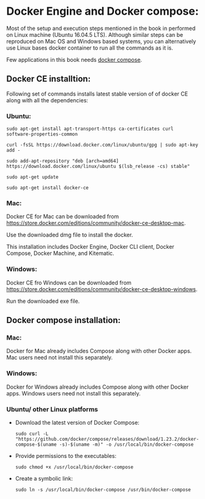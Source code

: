 # Docker Engine and Docker compose: 

Most of the setup and execution steps mentioned in the book in performed on Linux machine (Ubuntu 16.04.5 LTS). Although similar steps
can be reproduced on Mac OS and Windows based systems, you can alternatively use Linux bases docker container to run all the commands as it is.

Few applications in this book needs [docker compose](https://docs.docker.com/compose). 

## Docker CE installtion:

Following set of commands installs latest stable version of of docker CE along with all the dependencies: 

### Ubuntu:

``` 
sudo apt-get install apt-transport-https ca-certificates curl software-properties-common 

curl -fsSL https://download.docker.com/linux/ubuntu/gpg | sudo apt-key add - 

sudo add-apt-repository "deb [arch=amd64] https://download.docker.com/linux/ubuntu $(lsb_release -cs) stable" 

sudo apt-get update 

sudo apt-get install docker-ce
```

### Mac:

Docker CE for Mac can be downloaded from 
https://store.docker.com/editions/community/docker-ce-desktop-mac.

Use the downloaded dmg file to install the docker.

This installation includes  Docker Engine, Docker CLI client, Docker Compose, Docker Machine, and Kitematic.

### Windows:

Docker CE fro Windows can be downloaded from 
https://store.docker.com/editions/community/docker-ce-desktop-windows.

Run the downloaded exe file.


## Docker compose installation:

### Mac:

Docker for Mac already includes Compose along with other Docker apps. Mac users need not install this separately.

### Windows:

Docker for Windows already includes Compose along with other Docker apps. Windows users need not install this separately.

### Ubuntu/ other Linux platforms

* Download the latest version of Docker Compose:

    ```
    sudo curl -L "https://github.com/docker/compose/releases/download/1.23.2/docker-compose-$(uname -s)-$(uname -m)" -o /usr/local/bin/docker-compose
    ```

* Provide permissions to the executables:
    ```
    sudo chmod +x /usr/local/bin/docker-compose

    ``` 
* Create a symbolic link:
    ```
    sudo ln -s /usr/local/bin/docker-compose /usr/bin/docker-compose

    ```
 




